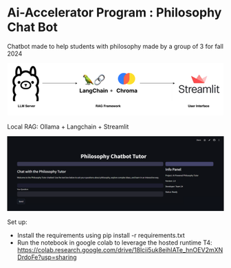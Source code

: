 # Ai-Accelerator Program : Philosophy Chat Bot
Chatbot made to help students with philosophy made by a group of 3 for fall 2024 

![Architecture](images/arch.png)

Local RAG: Ollama + Langchain + Streamlit

![app](images/streamlit.png)

Set up:

* Install the requirements using pip install -r requirements.txt
* Run the notebook in google colab to leverage the hosted runtime T4: https://colab.research.google.com/drive/18lcii5uk8eihIATe_hnOEV2mXNDrdoFe?usp=sharing
